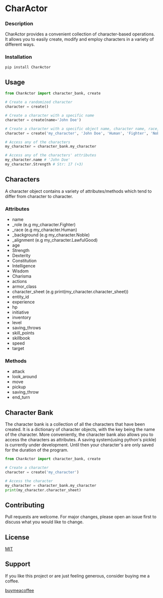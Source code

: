 # CharActor

### Description

CharActor provides a convenient collection of character-based operations. It allows you to easily create, modify and employ characters in a variety of different ways.

### Installation

```bash
pip install CharActor
```

## Usage

```python
from CharActor import character_bank, create

# Create a randomized character
character = create()

# Create a character with a specific name
character = create(name='John Doe')

# Create a character with a specific object name, character name, race, role, background and alignment
character = create('my_character', 'John Doe', 'Human', 'Fighter', 'Noble', 'Lawful Good')

# Access any of the characters
my_character = character_bank.my_character

# Access any of the characters' attributes
my_character.name # 'John Doe'
my_character.Strength # Str: 17 (+3)
```

## Characters

A character object contains a variety of attributes/methods which tend to differ from character to character.

### Attributes

* name
* _role (e.g my_character.Fighter)
* _race (e.g my_character.Human)
* _background (e.g my_character.Noble)
* _alignment (e.g my_character.LawfulGood)
* age
* Strength
* Dexterity
* Constitution
* Intelligence
* Wisdom
* Charisma
* actions
* armor_class
* character_sheet (e.g print(my_character.character_sheet))
* entity_id
* experience
* hp
* initiative
* inventory
* level
* saving_throws
* skill_points
* skillbook
* speed
* target

### Methods

* attack
* look_around
* move
* pickup
* saving_throw
* end_turn

## Character Bank

The character bank is a collection of all the characters that have been created. It is a dictionary of character objects, with the key being the name of the character. More conveniently, the character bank also allows you to access the characters as attributes. A saving system(using python's pickle) is currently under development. Until then your character's are only saved for the duration of the program.

```python
from CharActor import character_bank, create

# Create a character
character = create('my_character')

# Access the character
my_character = character_bank.my_character
print(my_character.character_sheet)
```


## Contributing

Pull requests are welcome. For major changes, please open an issue first to discuss what you would like to change.

## License

[MIT](https://choosealicense.com/licenses/mit/)

## Support

If you like this project or are just feeling generous, consider buying me a coffee.

[buymeacoffee](https://www.buymeacoffee.com/primalcoder)